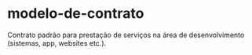 # modelo-de-contrato


Contrato padrão para prestação de serviços na área de desenvolvimento (sistemas, app, websites etc.).
